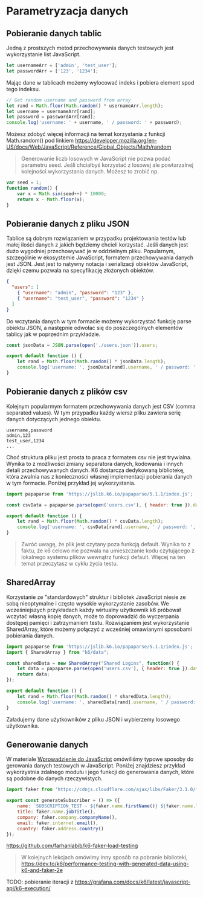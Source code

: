 # Parametryzacja danych
## Pobieranie danych tablic

Jedną z prostszych metod przechowywania danych testowych jest wykorzystanie list JavaScript. 

```javascript
let usernameArr = ['admin', 'test_user'];
let passwordArr = ['123', '1234'];
```

Mając dane w tablicach możemy wylocować indeks i pobiera element spod tego indeksu.  

```javascript
// Get random username and password from array
let rand = Math.floor(Math.random() * usernameArr.length);
let username = usernameArr[rand];
let password = passwordArr[rand];
console.log('username: ' + username, ' / password: ' + password);
```
Możesz zdobyć więcej informacji na temat korzystania z funkcji Math.random() pod linkiem https://developer.mozilla.org/en-US/docs/Web/JavaScript/Reference/Global_Objects/Math/random

> Generowanie liczb losowych w JavaScript nie pozwa podać parametru seed. Jeśli chciałbyś korzystać z losowej ale powtarzalnej kolejności wykorzystania danych. Możesz to zrobić  np. 

```javascript
var seed = 1;
function random() {
    var x = Math.sin(seed++) * 10000;
    return x - Math.floor(x);
}
```
## Pobieranie danych z pliku JSON
Tablice są dobrym rozwiązaniem w przypadku projektowania testów lub małej ilości danych z jakich będziemy chcieli korzystać. Jeśli danych jest dużo wygodniej przechowywać je w oddzielnym pliku. Popularnym, szczególnie w ekosystemie JavaScript, formatem przechowywania danych jest JSON. Jest jest to natywny notacja i serializacji obiektów JavaScript, dzięki czemu pozwala na specyfikację złożonych obiektów.  

```json
{
  "users": [
    { "username": "admin", "password": "123" },
    { "username": "test_user", "password": "1234" }
  ]
}
```
Do wczytania danych w tym formacie możemy wykorzystać funkcję parse obiektu JSON, a następnie odwołać się do poszczególnych elementów tablicy jak w poprzednim przykładzie.
```javascript
const jsonData = JSON.parse(open('./users.json')).users;

export default function () {
    let rand = Math.floor(Math.random() * jsonData.length);
    console.log('username: ', jsonData[rand].username, ' / password: ', jsonData[rand].password);
}
```
## Pobieranie danych z plików csv
Kolejnym popularmym formatem przechowywania danych jest CSV (comma separated values). W tym przypadku każdy wiersz pliku zawiera serię danych dotyczących jednego obiektu.  

```csv
username,password
admin,123
test_user,1234
...
``` 
Choć struktura pliku jest prosta to praca z formatem csv nie jest trywialna. Wynika to z możliwości zmiany separatora danych, kodowania i innych detali przechowywanych danych. K6 dostarcza dedykowaną bibliotekę, która zwalnia nas z konieczności własnej implementacji pobierania danych w tym formacie. Poniżej przykład jej wykorzystania. 

```javascript
import papaparse from 'https://jslib.k6.io/papaparse/5.1.1/index.js';

const csvData = papaparse.parse(open('users.csv'), { header: true }).data;

export default function () {
    let rand = Math.floor(Math.random() * csvData.length);
    console.log('username: ', csvData[rand].username, ' / password: ', csvData[rand].password);
}
```
> Zwróć uwagę, że plik jest czytany poza funkcją default. Wynika to z faktu, że k6  celowo nie pozwala na umieszczanie kodu czytującego z lokalnego systemu plików wewnątrz funkcji default. Więcej na ten temat przeczytasz w cyklu życia testu.
## SharedArray
Korzystanie ze "standardowych" struktur i bibliotek JavaScript niesie ze sobą nieoptymalne i często wysokie wykorzystanie zasobów. We wcześniejszych przykładach każdy wirtualny użytkownik k6 próbował wczytać własną kopię danych, może to doprowadzić do wyczerpania dostępej pamięci i zatrzymaniem testu. Rozwiązaniem jest wykorzystanie SharedArray, które możemy połączyć z wcześniej omawianymi sposobami pobierania danych.

```javascript
import papaparse from 'https://jslib.k6.io/papaparse/5.1.1/index.js';
import { SharedArray } from "k6/data";

const sharedData = new SharedArray("Shared Logins", function() {
    let data = papaparse.parse(open('users.csv'), { header: true }).data;
    return data;
});

export default function () {
    let rand = Math.floor(Math.random() * sharedData.length);
    console.log('username: ', sharedData[rand].username, ' / password: ', sharedData[rand].password);
}
```

Załadujemy dane użytkowników z pliku JSON i wybierzemy losowego użytkownika.
## Generowanie danych

W materiale [Wprowadzienie do JavaScript](../A-podstawy-JS.md) omówiliśmy typowe sposoby do gerowania danych testowych w JavaScript. Poniżej znajdziesz przykład wykorzystnia zdalnego modułu i jego funkcji do generowania danych, które są podobne do danych rzeczywistych.
```javascript
import faker from 'https://cdnjs.cloudflare.com/ajax/libs/Faker/3.1.0/faker.min.js';

export const generateSubscriber = () => ({
    name: `SUBSCRIPTION_TEST - ${faker.name.firstName()} ${faker.name.lastName()}`,
    title: faker.name.jobTitle(),
    company: faker.company.companyName(),
    email: faker.internet.email(),
    country: faker.address.country()
});
```

https://github.com/farhanlabib/k6-faker-load-testing

> W kolejnych lekcjach omówimy inny sposób na pobranie biblioteki, https://dev.to/k6/performance-testing-with-generated-data-using-k6-and-faker-2e

TODO: pobieranie iteracji z https://grafana.com/docs/k6/latest/javascript-api/k6-execution/

